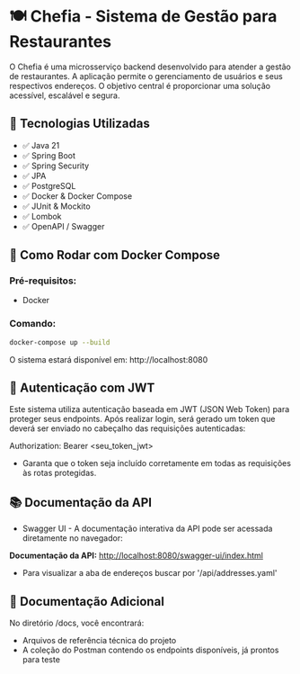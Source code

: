 # 🍽️ Chefia - Sistema de Gestão para Restaurantes

O Chefia é uma microsserviço backend desenvolvido para atender a gestão de restaurantes. A aplicação permite o gerenciamento de usuários e seus respectivos endereços. O objetivo central é proporcionar uma solução acessível, escalável e segura. 

## 🚀 Tecnologias Utilizadas

- ✅ Java 21
- ✅ Spring Boot
- ✅ Spring Security
- ✅ JPA 
- ✅ PostgreSQL
- ✅ Docker & Docker Compose
- ✅ JUnit & Mockito
- ✅ Lombok
- ✅ OpenAPI / Swagger

## 🐳 Como Rodar com Docker Compose

### Pré-requisitos:

- Docker

### Comando:

```bash
docker-compose up --build
```

O sistema estará disponível em: http://localhost:8080

## 🔐 Autenticação com JWT
Este sistema utiliza autenticação baseada em JWT (JSON Web Token) para proteger seus endpoints. Após realizar login, será gerado um token que deverá ser enviado no cabeçalho das requisições autenticadas:

Authorization: Bearer <seu_token_jwt>
- Garanta que o token seja incluído corretamente em todas as requisições às rotas protegidas.

## 📚 Documentação da API
  - Swagger UI - A documentação interativa da API pode ser acessada diretamente no navegador:
  
  **Documentação da API:** [http://localhost:8080/swagger-ui/index.html](http://localhost:8080/swagger-ui/index.html)
  - Para visualizar a aba de endereços buscar por '/api/addresses.yaml'

## 📂 Documentação Adicional
  No diretório /docs, você encontrará:
  - Arquivos de referência técnica do projeto
  - A coleção do Postman contendo os endpoints disponíveis, já prontos para teste

